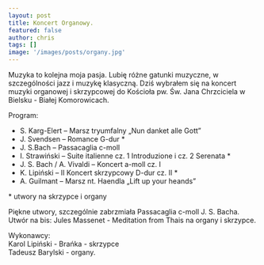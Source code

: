 ```yaml
---
layout: post
title: Koncert Organowy.
featured: false
author: chris
tags: []
image: '/images/posts/organy.jpg'
---
```


<p class='c-content__cc-content'>
Muzyka to kolejna moja pasja. Lubię różne gatunki muzyczne, w szczególności jazz i muzykę klasyczną. Dziś wybrałem się na koncert muzyki organowej i skrzypcowej do Kościoła pw. Św. Jana Chrzciciela w Bielsku - Białej Komorowicach.
</p>

<p>Program:
<ul>
<li>S. Karg-Elert – Marsz tryumfalny „Nun danket alle Gott”</li>
<li>J. Svendsen – Romance G-dur *</li>
<li>J. S.Bach – Passacaglia c-moll</li>
<li>I. Strawiński – Suite italienne cz. 1 Introduzione i cz. 2 Serenata *</li>
<li>J. S. Bach / A. Vivaldi – Koncert a-moll cz. I</li>
<li>K. Lipiński – II Koncert skrzypcowy D-dur cz. II *</li>
<li>A. Guilmant – Marsz nt. Haendla „Lift up your heands”</li>
</ul>
* utwory na skrzypce i organy
</p>

<p>
Piękne utwory, szczególnie zabrzmiała Passacaglia c-moll J. S. Bacha.
<br />Utwór na bis: Jules Massenet - Meditation from Thais na organy i skrzypce.
</p>

<p>Wykonawcy:<br />
Karol Lipiński - Brańka - skrzypce<br />
Tadeusz Barylski - organy.
</p>
